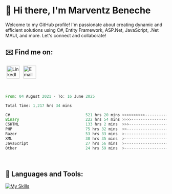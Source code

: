 # 👋 Hi there, I'm Marventz Beneche

Welcome to my GitHub profile! I'm passionate about creating dynamic and efficient solutions using C#, Entity Framework, ASP.Net, JavaScript, .Net MAUI, and more. Let's connect and collaborate!

## ✉️ Find me on:
 <a href="https://linkedin.com/in/benechem" target="_blank" rel="noopener noreferrer"> <img src="https://icons.iconarchive.com/icons/limav/flat-gradient-social/512/Linkedin-icon.png" alt="LinkedIn" height="40" style="vertical-align:top; margin:4px"></a>
 <a href="mailto:info@benechem.co"> <img src="https://icons.iconarchive.com/icons/dtafalonso/android-lollipop/512/Gmail-icon.png" alt="Email" height="40" style="vertical-align:top; margin:4px"></a>
</p>

<br/>
<!--START_SECTION:waka-->

```rust
From: 04 August 2021 - To: 16 June 2025

Total Time: 1,217 hrs 34 mins

C#                                 521 hrs 20 mins >>>>>>>>>>---------------   41.96 %
Binary                             222 hrs 54 mins >>>>---------------------   17.94 %
CSHTML                             133 hrs 2 mins  >>>----------------------   10.71 %
PHP                                75 hrs 32 mins  >>-----------------------   06.08 %
Razor                              53 hrs 33 mins  >------------------------   04.31 %
XML                                30 hrs 35 mins  >------------------------   02.46 %
JavaScript                         27 hrs 56 mins  >------------------------   02.25 %
Other                              24 hrs 59 mins  >------------------------   02.01 %
```

<!--END_SECTION:waka-->
<br />

## 🧰 Languages and Tools:

[![My Skills](https://skillicons.dev/icons?i=js,html,css,cs,java,php,mysql,dotnet,bootstrap,visualstudio,vscode,androidstudio,azure,xd,wordpress,raspberrypi)](https://skillicons.dev)
<br />

